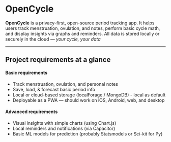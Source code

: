 # OpenCycle

**OpenCycle** is a privacy-first, open-source period tracking app. It helps users track menstruation, ovulation, and notes, perform basic cycle math, and display insights via graphs and reminders. All data is stored locally or securely in the cloud — *your cycle, your data*


---

## Project requirements at a glance

#### Basic requirements
- Track menstruation, ovulation, and personal notes 
- Save, load, & forecast basic period info
- Local or cloud-based storage (localForage / MongoDB) - local as default
- Deployable as a PWA — should work on iOS, Android, web, and desktop  

#### Advanced requirements
- Visual insights with simple charts (using Chart.js)  
- Local reminders and notifications (via Capacitor)  
- Basic ML models for prediction (probably Statsmodels or Sci-kit for Py)

